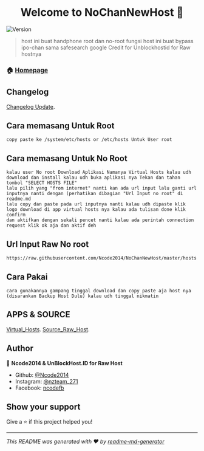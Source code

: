 <h1 align="center">Welcome to NoChanNewHost 👋</h1>
<p>
  <img alt="Version" src="https://img.shields.io/badge/version-1.0-blue.svg?cacheSeconds=2592000" />
</p>

> host ini buat handphone root dan no-root fungsi host ini buat bypass ipo-chan sama safesearch google Credit for Unblockhostid for Raw hostnya 

### 🏠 [Homepage](https://github.com/Ncode2014/NoChanNewHost)

## Changelog

[Changelog Update](https://github.com/Ncode2014/NoChanNewHost/blob/master/Changelog.md).

## Cara memasang Untuk Root

```
copy paste ke /system/etc/hosts or /etc/hosts Untuk User root 
```
## Cara memasang Untuk No Root
```
kalau user No root Download Aplikasi Namanya Virtual Hosts kalau udh download dan install kalau udh buka aplikasi nya Tekan dan tahan tombol "SELECT HOSTS FILE" 
lalu pilih yang "from internet" nanti kan ada url input lalu ganti url inputnya nanti dengan (perhatikan dibagian "Url Input no root" di readme.md  
lalu copy dan paste pada url inputnya nanti kalau udh dipaste klik logo download di app virtual hosts nya kalau ada tulisan done klik confirm 
dan aktifkan dengan sekali pencet nanti kalau ada perintah connection request klik ok aja dan aktif deh
```
## Url Input Raw No root
```
https://raw.githubusercontent.com/Ncode2014/NoChanNewHost/master/hosts
```

## Cara Pakai

```
cara gunakannya gampang tinggal download dan copy paste aja host nya (disarankan Backup Host Dulu) kalau udh tinggal nikmatin
```

## APPS & SOURCE
[Virtual_Hosts](https://github.com/x-falcon/Virtual-Hosts).
[Source_Raw_Host](https://github.com/gvoze32/unblockhostid).

## Author

👤 **Ncode2014 & UnBlockHost.ID for Raw Host**

* Github: [@Ncode2014](https://github.com/Ncode2014)
* Instagram: [@nzteam_271](https://instagram.com/nzteam_271)
* Facebook: [ncodefb](https://facebook.com/skynafi2017)

## Show your support

Give a ⭐️ if this project helped you!

***
_This README was generated with ❤️ by [readme-md-generator](https://github.com/kefranabg/readme-md-generator)_
